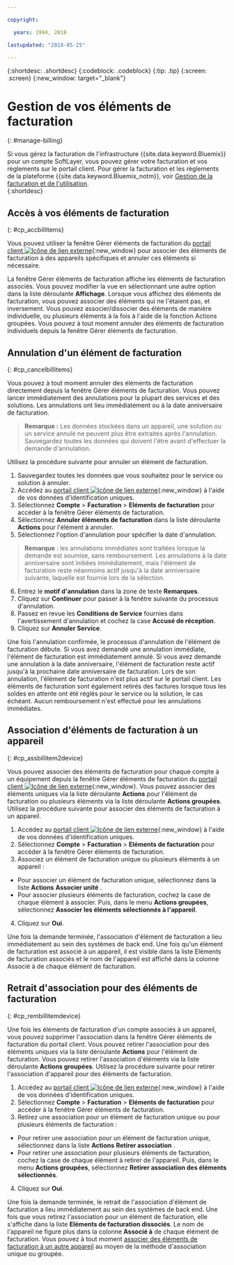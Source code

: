 ```yaml
---

copyright:

  years: 1994, 2018

lastupdated: "2018-05-25"

---
```


{:shortdesc: .shortdesc}
{:codeblock: .codeblock}
{:tip: .tip}
{:screen: .screen}
{:new_window: target="_blank"}


# Gestion de vos éléments de facturation
{: #manage-billing}

Si vous gérez la facturation de l'infrastructure {{site.data.keyword.Bluemix}} pour un compte SoftLayer, vous pouvez gérer votre facturation et vos règlements sur le portail client. Pour gérer la facturation et les règlements de la plateforme {{site.data.keyword.Bluemix_notm}}, voir [Gestion de la facturation et de l'utilisation](/docs/account/index.html).  
{:shortdesc}

## Accès à vos éléments de facturation
{: #cp_accbillitems}

Vous pouvez utiliser la fenêtre Gérer éléments de facturation du [portail client ![Icône de lien externe](../icons/launch-glyph.svg)](https://control.softlayer.com/){:new_window} pour associer des éléments de facturation à des appareils spécifiques et annuler ces éléments si nécessaire.

La fenêtre Gérer éléments de facturation affiche les éléments de facturation associés. Vous pouvez modifier la vue en sélectionnant une autre option dans la liste déroulante **Affichage**. Lorsque vous affichez des éléments de facturation, vous pouvez associer des éléments qui ne l'étaient pas, et inversement. Vous pouvez associer/dissocier des éléments de manière individuelle, ou plusieurs éléments à la fois à l'aide de la fonction Actions groupées. Vous pouvez à tout moment annuler des éléments de facturation individuels depuis la fenêtre Gérer éléments de facturation.


## Annulation d'un élément de facturation
{: #cp_cancelbillitems}

Vous pouvez à tout moment annuler des éléments de facturation directement depuis la fenêtre Gérer éléments de facturation. Vous pouvez lancer immédiatement des annulations pour la plupart des services et des solutions. Les annulations ont lieu immédiatement ou à la date anniversaire de facturation.

> **Remarque :** Les données stockées dans un appareil, une solution ou un service annulé ne peuvent plus être extraites après l'annulation. Sauvegardez toutes les données qui doivent l'être avant d'effectuer la demande d'annulation.

Utilisez la procédure suivante pour annuler un élément de facturation.

1. Sauvegardez toutes les données que vous souhaitez pour le service ou solution à annuler.
2. Accédez au [portail client ![Icône de lien externe](../icons/launch-glyph.svg)](https://control.softlayer.com/){:new_window} à l'aide de vos données d'identification uniques.
3. Sélectionnez **Compte** > **Facturation** > **Eléments de facturation** pour accéder à la fenêtre Gérer éléments de facturation.
4. Sélectionnez **Annuler éléments de facturation** dans la liste déroulante **Actions** pour l'élément à annuler.
5. Sélectionnez l'option d'annulation pour spécifier la date d'annulation.
>**Remarque** : les annulations immédiates sont traitées lorsque la demande est soumise, sans remboursement. Les annulations à la date anniversaire sont initiées immédiatement, mais l'élément de facturation reste néanmoins actif jusqu'à la date anniversaire suivante, laquelle est fournie lors de la sélection.
6. Entrez le **motif d'annulation** dans la zone de texte **Remarques**.
7. Cliquez sur **Continuer** pour passer à la fenêtre suivante du processus d'annulation.
8. Passez en revue les **Conditions de Service** fournies dans l'avertissement d'annulation et cochez la case **Accusé de réception**.
9. Cliquez sur **Annuler Service**.

Une fois l'annulation confirmée, le processus d'annulation de l'élément de facturation débute. Si vous avez demandé une annulation immédiate, l'élément de facturation est immédiatement annulé. Si vous avez demande une annulation à la date anniversaire, l'élément de facturation reste actif jusqu'à la prochaine date anniversaire de facturation. Lors de son annulation, l'élément de facturation n'est plus actif sur le portail client. Les éléments de facturation sont également retirés des factures lorsque tous les soldes en attente ont été réglés pour le service ou la solution, le cas échéant. Aucun remboursement n'est effectué pour les annulations immédiates.


## Association d'éléments de facturation à un appareil
{: #cp_assbillitem2device}

Vous pouvez associer des éléments de facturation pour chaque compte à un équipement depuis la fenêtre Gérer éléments de facturation du [portail client ![Icône de lien externe](../icons/launch-glyph.svg)](https://control.softlayer.com/){:new_window}. Vous pouvez associer des éléments uniques via la liste déroulante **Actions** pour l'élément de facturation ou plusieurs éléments via la liste déroulante **Actions groupées**. Utilisez la procédure suivante pour associer des éléments de facturation à un appareil.

1. Accédez au [portail client ![Icône de lien externe](../icons/launch-glyph.svg)](https://control.softlayer.com/){:new_window} à l'aide de vos données d'identification uniques.
2. Sélectionnez **Compte** > **Facturation** > **Eléments de facturation** pour accéder à la fenêtre Gérer éléments de facturation.
3. Associez un élément de facturation unique ou plusieurs éléments à un appareil :
  * Pour associer un élément de facturation unique, sélectionnez dans la liste **Actions** **Associer unité** .
  * Pour associer plusieurs éléments de facturation, cochez la case de chaque élément à associer. Puis, dans le menu **Actions groupées**, sélectionnez **Associer les éléments sélectionnés à l'appareil**.
4. Cliquez sur **Oui**.

Une fois la demande terminée, l'association d'élément de facturation a lieu immédiatement au sein des systèmes de back end. Une fois qu'un élément de facturation est associé à un appareil, il est visible dans la liste Eléments de facturation associés et le nom de l'appareil est affiché dans la colonne Associé à de chaque élément de facturation.


## Retrait d'association pour des éléments de facturation
{: #cp_rembillitemdevice}

Une fois les éléments de facturation d'un compte associés à un appareil, vous pouvez supprimer l'association dans la fenêtre Gérer éléments de facturation du portail client. Vous pouvez retirer l'association pour des éléments uniques via la liste déroulante **Actions** pour l'élément de facturation. Vous pouvez retirer l'association d'éléments via la liste déroulante **Actions groupées**. Utilisez la procédure suivante pour retirer l'association d'appareil pour des éléments de facturation.

1. Accédez au [portail client ![Icône de lien externe](../icons/launch-glyph.svg)](https://control.softlayer.com/){:new_window} à l'aide de vos données d'identification uniques.
2. Sélectionnez **Compte** > **Facturation** > **Eléments de facturation** pour accéder à la fenêtre Gérer éléments de facturation.
3. Retirez une association pour un élément de facturation unique ou pour plusieurs éléments de facturation :
  * Pour retirer une association pour un élément de facturation unique, sélectionnez dans la liste **Actions** **Retirer association** .
  * Pour retirer une association pour plusieurs éléments de facturation, cochez la case de chaque élément à retirer de l'appareil. Puis, dans le menu **Actions groupées**, sélectionnez **Retirer association des éléments sélectionnés**.
4. Cliquez sur **Oui**.

Une fois la demande terminée, le retrait de l'association d'élément de facturation a lieu immédiatement au sein des systèmes de back end. Une fois que vous retirez l'association pour un élément de facturation, elle s'affiche dans la liste **Eléments de facturation dissociés**. Le nom de l'appareil ne figure plus dans la colonne **Associé à** de chaque élément de facturation. Vous pouvez à tout moment [associer des éléments de facturation à un autre appareil](/docs/customer-portal/cpmanacctbillpay.html#cp_assbillitem2device) au moyen de la méthode d'association unique ou groupée.
